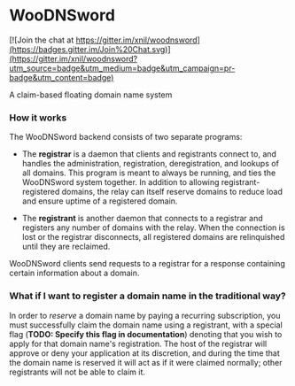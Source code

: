 # WooDNSword

[![Join the chat at https://gitter.im/xnil/woodnsword](https://badges.gitter.im/Join%20Chat.svg)](https://gitter.im/xnil/woodnsword?utm_source=badge&utm_medium=badge&utm_campaign=pr-badge&utm_content=badge)

A claim-based floating domain name system

### How it works

The WooDNSword backend consists of two separate programs:

+ The **registrar** is a daemon that clients and registrants connect to, and
  handles the administration, registration, deregistration, and lookups of all
  domains. This program is meant to always be running, and ties the WooDNSword
  system together. In addition to allowing registrant-registered domains, the
  relay can itself reserve domains to reduce load and ensure uptime of a
  registered domain.

+ The **registrant** is another daemon that connects to a registrar and
  registers any number of domains with the relay. When the connection is lost or
  the registrar disconnects, all registered domains are relinquished until they
  are reclaimed.
 
WooDNSword clients send requests to a registrar for a response containing
certain information about a domain.

### What if I want to register a domain name in the traditional way?

In order to _reserve_ a domain name by paying a recurring subscription, you
must successfully claim the domain name using a registrant, with a special flag
(**TODO: Specify this flag in documentation**) denoting that you wish to apply
for that domain name's registration. The host of the registrar will approve or
deny your application at its discretion, and during the time that the domain
name is reserved it will act as if it were claimed normally; other registrants
will not be able to claim it.
